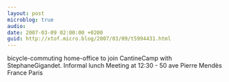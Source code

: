 ```yaml
---
layout: post
microblog: true
audio: 
date: 2007-03-09 02:00:00 +0200
guid: http://xtof.micro.blog/2007/03/09/t5994431.html
---
```

bicycle-commuting home-office to join CantineCamp with StephaneGigandet. Informal lunch Meeting at 12:30 - 50 ave Pierre Mendès France Paris
